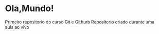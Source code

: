 # Ola,Mundo!
 Primeiro repositorio do curso Git e Githurb
Repositorio criado durante uma aula ao vivo